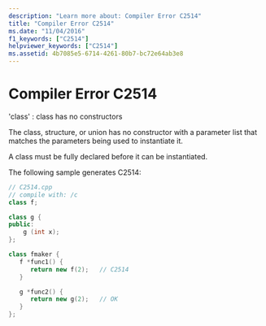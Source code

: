 ```yaml
---
description: "Learn more about: Compiler Error C2514"
title: "Compiler Error C2514"
ms.date: "11/04/2016"
f1_keywords: ["C2514"]
helpviewer_keywords: ["C2514"]
ms.assetid: 4b7085e5-6714-4261-80b7-bc72e64ab3e8
---
```

# Compiler Error C2514

'class' : class has no constructors

The class, structure, or union has no constructor with a parameter list that matches the parameters being used to instantiate it.

A class must be fully declared before it can be instantiated.

The following sample generates C2514:

```cpp
// C2514.cpp
// compile with: /c
class f;

class g {
public:
    g (int x);
};

class fmaker {
   f *func1() {
      return new f(2);   // C2514
   }

   g *func2() {
      return new g(2);   // OK
   }
};
```

